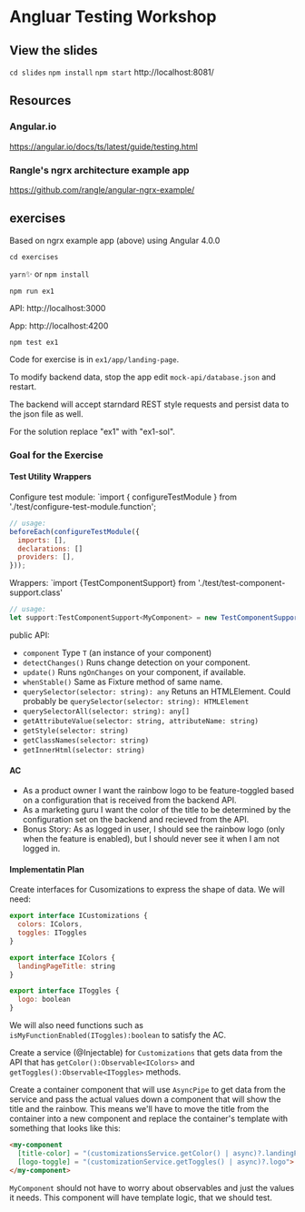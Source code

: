 # Angluar Testing Workshop

## View the slides

`cd slides`
`npm install`
`npm start`
http://localhost:8081/

## Resources

### Angular.io

https://angular.io/docs/ts/latest/guide/testing.html
### Rangle's ngrx architecture example app

https://github.com/rangle/angular-ngrx-example/

## exercises

Based on ngrx example app (above) using Angular 4.0.0

`cd exercises`

`yarn`✨ or `npm install`

`npm run ex1`

API: http://localhost:3000

App: http://localhost:4200

`npm test ex1`

Code for exercise is in `ex1/app/landing-page`.

To modify backend data, stop the app edit `mock-api/database.json` and restart.

The backend will accept starndard REST style requests and persist data to the json file as well.

For the solution replace "ex1" with "ex1-sol".

### Goal for the Exercise

#### Test Utility Wrappers

Configure test module: `import { configureTestModule } from './test/configure-test-module.function';

```javascript
// usage:
beforeEach(configureTestModule({
  imports: [],
  declarations: []
  providers: [],
}));
```

Wrappers: `import {TestComponentSupport} from './test/test-component-support.class'

```javascript
// usage:
let support:TestComponentSupport<MyComponent> = new TestComponentSupport(MyComponent);

```
public API:

* `component` Type `T` (an instance of your component)
* `detectChanges()` Runs change detection on your component.
* `update()` Runs `ngOnChanges` on your component, if available.
* `whenStable()` Same as Fixture method of same name.
* `querySelector(selector: string): any` Retuns an HTMLElement.  Could probably be `querySelector(selector: string): HTMLElement`
* `querySelectorAll(selector: string): any[]`
* `getAttributeValue(selector: string, attributeName: string)`
* `getStyle(selector: string)`
* `getClassNames(selector: string)`
* `getInnerHtml(selector: string)`

#### AC
- As a product owner I want the rainbow logo to be feature-toggled based on a configuration that is received from the backend API.
- As a marketing guru I want the color of the title to be determined by the configuration set on the backend and recieved from the API.
- Bonus Story: As as logged in user, I should see the rainbow logo (only when the feature is enabled), but I should never see it when I am not logged in.

#### Implementatin Plan

Create interfaces for Cusomizations to express the shape of data.  We will need:
```javascript
export interface ICustomizations {
  colors: IColors,
  toggles: IToggles
}

export interface IColors {
  landingPageTitle: string
}

export interface IToggles {
  logo: boolean
}
```

We will also need functions such as `isMyFunctionEnabled(IToggles):boolean` to satisfy the AC.

Create a service (@Injectable) for `Customizations` that gets data from the API that has `getColor():Observable<IColors>` and `getToggles():Observable<IToggles>` methods.

Create a container component that will use `AsyncPipe` to get data from the service and pass the actual values down a component that will show the title and the rainbow.  This means we'll have to move the title from the container into a new component and replace the container's template with something that looks like this:

```html
<my-component
  [title-color] = "(customizationsService.getColor() | async)?.landingPageTitle"
  [logo-toggle] = "(customizationService.getToggles() | async)?.logo">
</my-component>
```

`MyComponent` should not have to worry about observables and just the values it needs.  This component will have template logic, that we should test.